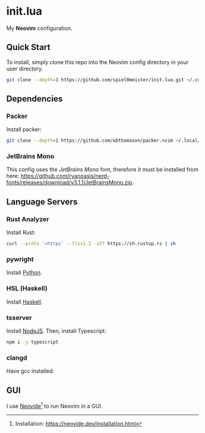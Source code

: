 # init.lua

My **Neovim** configuration.

## Quick Start
To install, simply clone this repo into the Neovim config directory in your user directory.

```bash
git clone --depth=1 https://github.com/spiel0meister/init.lua.git ~/.config/nvim
```

## Dependencies

### Packer

Install packer:
```bash
git clone --depth=1 https://github.com/wbthomason/packer.nvim ~/.local/share/nvim/site/pack/packer/start/packer.nvim
```

### JetBrains Mono

This config uses the *JetBrains Mono* font, therefore it must be installed from here: <https://github.com/ryanoasis/nerd-fonts/releases/download/v3.1.1/JetBrainsMono.zip>.

## Language Servers

### Rust Analyzer

Install Rust:
```bash
curl --proto '=https' --tlsv1.2 -sSf https://sh.rustup.rs | sh
```

### pywright

Install [Python](https://www.python.org/).

### HSL (Haskell)

Install [Haskell](https://www.haskell.org/ghcup/).

### tsserver

Install [NodeJS](https://nodejs.org/en/download/package-manager). Then, install Typescript:
```bash
npm i -y typescript
```

### clangd

Have gcc installed.

## GUI

I use [Neovide](https://github.com/neovide/neovide)[^1] to run Neovim in a GUI.

[^1]: Installation: <https://neovide.dev/installation.html>

